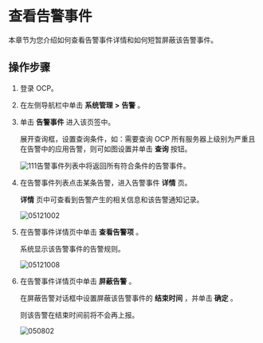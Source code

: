 查看告警事件
===========================

本章节为您介绍如何查看告警事件详情和如何短暂屏蔽该告警事件。

操作步骤
-------------------------

1. 登录 OCP。



2. 在左侧导航栏中单击 **系统管理** **\>** **告警** 。



3. 单击 **告警事件** 进入该页签中。

   展开查询框，设置查询条件，如：需要查询 OCP 所有服务器上级别为严重且在告警中的应用告警，则可如图设置并单击 **查询** 按钮。

      ![111](https://help-static-aliyun-doc.aliyuncs.com/assets/img/zh-CN/3829060261/p271210.png)告警事件列表中将返回所有符合条件的告警事件。


4. 在告警事件列表点击某条告警，进入告警事件 **详情** 页。

   **详情** 页中可查看到告警产生的相关信息和该告警通知记录。

      ![05121002](https://help-static-aliyun-doc.aliyuncs.com/assets/img/zh-CN/7747870261/p272715.png)


5. 在告警事件详情页中单击 **查看告警项** 。

   系统显示该告警事件的告警规则。

      ![05121008](https://help-static-aliyun-doc.aliyuncs.com/assets/img/zh-CN/7747870261/p272717.png)


6. 在告警事件详情页中单击 **屏蔽告警** 。

   在屏蔽告警对话框中设置屏蔽该告警事件的 **结束时间** ，并单击 **确定** 。

   则该告警在结束时间前将不会再上报。

      ![050802](https://help-static-aliyun-doc.aliyuncs.com/assets/img/zh-CN/3829060261/p271715.png)
